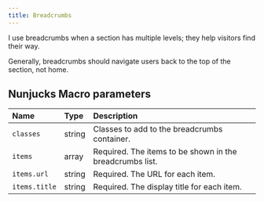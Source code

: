 ```yaml
---
title: Breadcrumbs
---
```

I use breadcrumbs when a section has multiple levels; they help visitors find their way.

Generally, breadcrumbs should navigate users back to the top of the section, not home.

<example url='/kanga/example/components/breadcrumbs' height='100'>

## Nunjucks Macro parameters

| Name | Type | Description |
| :-- | :-- | :-- |
| `classes` | string | Classes to add to the breadcrumbs container. |
| `items` | array | Required. The items to be shown in the breadcrumbs list. |
| `items.url` | string | Required. The URL for each item. |
| `items.title` | string | Required. The display title for each item. |